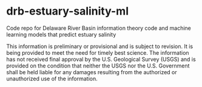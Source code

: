 # drb-estuary-salinity-ml

Code repo for Delaware River Basin information theory code and machine learning models that predict estuary salinity

This information is preliminary or provisional and is subject to revision. It is being provided to meet the need for timely best science. The information has not received final approval by the U.S. Geological Survey (USGS) and is provided on the condition that neither the USGS nor the U.S. Government shall be held liable for any damages resulting from the authorized or unauthorized use of the information.